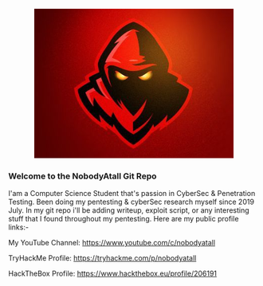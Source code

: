 <p align="center">
  <img src="redteam2.jpg">
</p>

### Welcome to the NobodyAtall Git Repo

I'am a Computer Science Student that's passion in CyberSec & Penetration Testing. Been doing my pentesting & cyberSec research myself since 2019 July. In my git repo i'll be adding writeup, exploit script, or any interesting stuff that I found throughout my pentesting. Here are my public profile links:-

My YouTube Channel: 
https://www.youtube.com/c/nobodyatall

TryHackMe Profile: 
https://tryhackme.com/p/nobodyatall

HackTheBox Profile: 
https://www.hackthebox.eu/profile/206191

